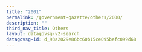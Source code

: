 ```yaml
---
title: "2001"
permalink: /government-gazette/others/2000/
description: ""
third_nav_title: Others
layout: datagovsg-v2-search
datagovsg-id: d_93a2029e86bc60b15ce095befc099d68
---
```

